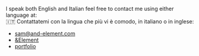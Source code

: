I speak both English and Italian feel free to contact me using either language at:\
🇮🇹 Contattatemi con la lingua che più vi è comodo, in italiano o in inglese:
- sam@and-element.com
- [&Element](https://and-element.com/)
- [portfolio](https://findsam.dev/)



